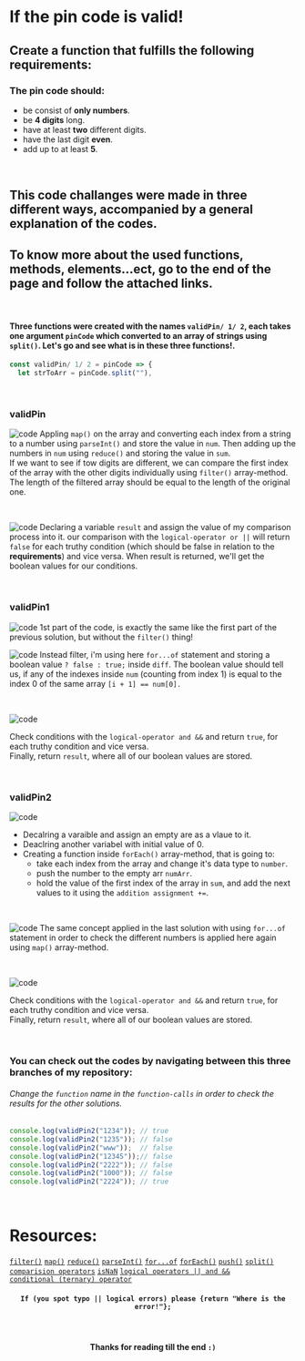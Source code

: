 # If the pin code is valid!
## Create a function that fulfills the following requirements:
### The pin code should:
* be consist of **only numbers**.
* be **4 digits** long.
* have at least **two** different digits.
* have the last digit **even**.
* add up to at least **5**.
<br>

## This code challanges were made in three different ways, accompanied by a general explanation of the codes.
## To know more about the used functions, methods, elements...ect, go to the end of the page and follow the attached links.
<br>

#### Three functions were created with the names `validPin/ 1/ 2`, each takes one argument `pinCode` which converted to an array of strings using `split()`. **Let's go and see what is in these three functions!**.
```javascript
const validPin/ 1/ 2 = pinCode => {
  let strToArr = pinCode.split(""),
  ```
  
<br>

### validPin
![code](https://github.com/ZakariaHn/validation/blob/master/Images/validation/va1.png)
Appling `map()` on the array and converting each index from a string to a number using `parseInt()` and store the value in `num`. Then adding up the numbers in `num` using `reduce()` and storing the value in `sum`.  
If we want to see if tow digits are different, we can compare the first index of the array with the other digits individually using `filter()` array-method.  
The length of the filtered array should be equal to the length of the original one.

<br>

![code](https://github.com/ZakariaHn/validation/blob/master/Images/validation/val2.png)
Declaring a variable `result` and assign the value of my comparison process into it.
our comparison with the `logical-operator or ||` will return `false` for each truthy condition (which should be false in relation to the **requirements**) and vice versa.
When result is returned, we'll get the boolean values for our conditions.

<br>

### validPin1

![code](https://github.com/ZakariaHn/validation/blob/master/Images/validation2/val11.png)
1st part of the code, is exactly the same like the first part of the previous solution, but without the `filter()` thing!

![code](https://github.com/ZakariaHn/validation/blob/master/Images/validation2/val22.png)
Instead filter, i'm using here `for...of` statement and storing a boolean value `? false : true;` inside `diff`. The boolean value should tell us, if any of the indexes inside `num` (counting from index 1) is equal to the index 0 of the same array `[i + 1] == num[0].`

<br>

![code](https://github.com/ZakariaHn/validation/blob/master/Images/validation2/val33.png)

Check conditions with the `logical-operator and &&` and return `true`, for each truthy condition and vice versa.  
Finally, return `result`, where all of our boolean values are stored.

<br>

### validPin2

![code](https://github.com/ZakariaHn/validation/blob/master/Images/validation3/val111.png)

* Decalring a varaible and assign an empty are as a vlaue to it.
* Deaclring another variabel with initial value of 0.
* Creating a function inside `forEach()` array-method, that is going to:  
  * take each index from the array and change it's data type to `number`.
  * push the number to the empty arr `numArr`.
  * hold the value of the first index of the array in `sum`, and add the next values to it using the `addition assignment +=`. 

<br>

![code](https://github.com/ZakariaHn/validation/blob/master/Images/validation3/val222.png)
The same concept applied in the last solution with using `for...of` statement in order to check the different numbers is applied here again using `map()` array-method.

<br>

![code](https://github.com/ZakariaHn/validation/blob/master/Images/validation3/val333.png)

Check conditions with the `logical-operator and &&` and return `true`, for each truthy condition and vice versa.  
Finally, return `result`, where all of our boolean values are stored.

<br>

### You can check out the codes by navigating between this three branches of my repository:

[](https://github.com/ZakariaHn/validation/blob/validation/validation.js) 
[](https://github.com/ZakariaHn/validation/blob/validation1/validation1.js) 
[](https://github.com/ZakariaHn/validation/blob/validation2/validation2.js)

###### Change the `function` name in the `function-calls` in order to check the results for the other solutions.
```javascript
console.log(validPin2("1234")); // true
console.log(validPin2("1235")); // false
console.log(validPin2("www"));  // false
console.log(validPin2("12345"));// false
console.log(validPin2("2222")); // false
console.log(validPin2("1000")); // false
console.log(validPin2("2224")); // true
```

<br>

# Resources:

[`filter()`](https://developer.mozilla.org/de/docs/Web/JavaScript/Reference/Global_Objects/Array/filter) 
[`map()`](https://developer.mozilla.org/de/docs/Web/JavaScript/Reference/Global_Objects/Map) 
[`reduce()`](https://developer.mozilla.org/en-US/docs/Web/JavaScript/Reference/Global_Objects/Array/Reduce) 
[`parseInt()`](https://developer.mozilla.org/de/docs/Web/JavaScript/Reference/Global_Objects/parseInt) 
[`for...of`](https://developer.mozilla.org/en-US/docs/Web/JavaScript/Reference/Statements/for...of) 
[`forEach()`](https://developer.mozilla.org/de/docs/Web/JavaScript/Reference/Global_Objects/Array/forEach) 
[`push()`](https://developer.mozilla.org/en-US/docs/Web/JavaScript/Reference/Global_Objects/Array/push) 
[`split()`](https://developer.mozilla.org/en-US/docs/Web/JavaScript/Reference/Global_Objects/String/split) 
[`comparision operators`](https://developer.mozilla.org/en-US/docs/Web/JavaScript/Reference/Operators/Comparison_Operators) 
[`isNaN`](https://developer.mozilla.org/en-US/docs/Web/JavaScript/Reference/Global_Objects/isNaN) 
[`logical operators || and &&`](https://developer.mozilla.org/en-US/docs/Web/JavaScript/Reference/Operators/Logical_Operators)  
[`conditional (ternary) operator`](https://developer.mozilla.org/en-US/docs/Web/JavaScript/Reference/Operators/Conditional_Operator)

#### <p align = "center">`If (you spot typo || logical errors) please {return "Where is the error!"};`</p>
<br>

#### <p align = "center">Thanks for reading till the end `:)` </p>
